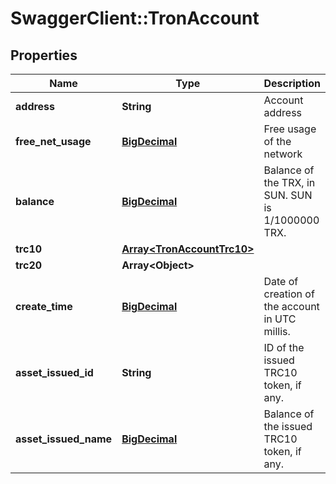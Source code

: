 # SwaggerClient::TronAccount

## Properties
Name | Type | Description | Notes
------------ | ------------- | ------------- | -------------
**address** | **String** | Account address | 
**free_net_usage** | [**BigDecimal**](BigDecimal.md) | Free usage of the network | 
**balance** | [**BigDecimal**](BigDecimal.md) | Balance of the TRX, in SUN. SUN is 1/1000000 TRX. | 
**trc10** | [**Array&lt;TronAccountTrc10&gt;**](TronAccountTrc10.md) |  | 
**trc20** | **Array&lt;Object&gt;** |  | 
**create_time** | [**BigDecimal**](BigDecimal.md) | Date of creation of the account in UTC millis. | 
**asset_issued_id** | **String** | ID of the issued TRC10 token, if any. | [optional] 
**asset_issued_name** | [**BigDecimal**](BigDecimal.md) | Balance of the issued TRC10 token, if any. | [optional] 

